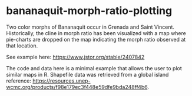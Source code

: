 # bananaquit-morph-ratio-plotting

Two color morphs of Bananaquit occur in Grenada and Saint Vincent. Historically, the cline in morph ratio has been visualized with a map where pie-charts are dropped on the map indicating the morph ratio observed at that location. 

See example here: https://www.jstor.org/stable/2407842

The code and data here is a minimal example that allows the user to plot similar maps in R. Shapefile data was retrieved from a global island reference: https://resources.unep-wcmc.org/products/f98e179ec3f448e59dfe9bda248ff4b6. 
